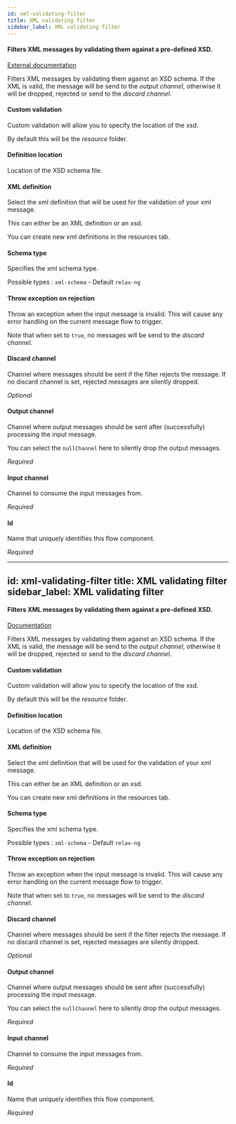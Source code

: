 ```yaml
---
id: xml-validating-filter
title: XML validating filter
sidebar_label: XML validating filter
---
```

#### Filters XML messages by validating them against a pre-defined XSD.
<a href="https://docs.spring.io/spring-integration/docs/4.3.x/reference/html/xml.html#xml-validating-filter" target="_blank">External documentation</a>

Filters XML messages by validating them against an XSD schema. If the XML is valid, the message will be send to the <i>output channel</i>, otherwise it will be dropped, rejected or send to the <i>discard channel</i>.

#### Custom validation
Custom validation will allow you to specify the location of the xsd. 

By default this will be the <i>resource</i> folder.

#### Definition location
Location of the XSD schema file.

#### XML definition
Select the xml definition that will be used for the validation of your xml message.

This can either be an XML definition or an xsd.

You can create new xml definitions in the resources tab.

#### Schema type
Specifies the xml schema type.

Possible types :
<code>xml-schema</code> - Default
<code>relax-ng</code>

#### Throw exception on rejection
Throw an exception when the input message is invalid. This will cause any error handling on the current message flow to trigger.

Note that when set to <code>true</code>, no messages will be send to the <i>discard channel</i>.

#### Discard channel
Channel where messages should be sent if the filter rejects the message. If no discard channel is set, rejected messages are silently dropped.

<i>Optional</i>

#### Output channel
Channel where output messages should be sent after (successfully) processing the input message.

You can select the <code>nullChannel</code> here to silently drop the output messages.

<i>Required</i>

#### Input channel
Channel to consume the input messages from.

<i>Required</i>

#### Id
Name that uniquely identifies this flow component.

<i>Required</i>

---
id: xml-validating-filter
title: XML validating filter
sidebar_label: XML validating filter
---
#### Filters XML messages by validating them against a pre-defined XSD.
<a href="http://docs.spring.io/spring-integration/docs/2.1.x/reference/html/xml.html#xml-validating-filter" target="_blank">Documentation</a>

Filters XML messages by validating them against an XSD schema. If the XML is valid, the message will be send to the <i>output channel</i>, otherwise it will be dropped, rejected or send to the <i>discard channel</i>.

#### Custom validation
Custom validation will allow you to specify the location of the xsd. 

By default this will be the <i>resource</i> folder.

#### Definition location
Location of the XSD schema file.

#### XML definition
Select the xml definition that will be used for the validation of your xml message.

This can either be an XML definition or an xsd.

You can create new xml definitions in the resources tab.

#### Schema type
Specifies the xml schema type.

Possible types :
<code>xml-schema</code> - Default
<code>relax-ng</code>

#### Throw exception on rejection
Throw an exception when the input message is invalid. This will cause any error handling on the current message flow to trigger.

Note that when set to <code>true</code>, no messages will be send to the <i>discard channel</i>.

#### Discard channel
Channel where messages should be sent if the filter rejects the message. If no discard channel is set, rejected messages are silently dropped.

<i>Optional</i>

#### Output channel
Channel where output messages should be sent after (successfully) processing the input message.

You can select the <code>nullChannel</code> here to silently drop the output messages.

<i>Required</i>

#### Input channel
Channel to consume the input messages from.

<i>Required</i>

#### Id
Name that uniquely identifies this flow component.

<i>Required</i>

